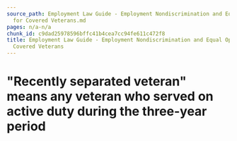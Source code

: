 ```yaml
---
source_path: Employment Law Guide - Employment Nondiscrimination and Equal Opportunity
  for Covered Veterans.md
pages: n/a-n/a
chunk_id: c9dad25978596bffc41b4cea7cc94fe611c472f8
title: Employment Law Guide - Employment Nondiscrimination and Equal Opportunity for
  Covered Veterans
---
```

# "Recently separated veteran" means any veteran who served on active duty during the three-year period
